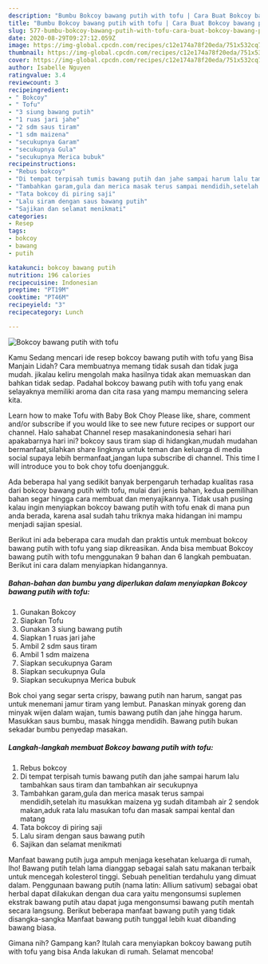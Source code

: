 ```yaml
---
description: "Bumbu Bokcoy bawang putih with tofu | Cara Buat Bokcoy bawang putih with tofu Yang Sempurna"
title: "Bumbu Bokcoy bawang putih with tofu | Cara Buat Bokcoy bawang putih with tofu Yang Sempurna"
slug: 577-bumbu-bokcoy-bawang-putih-with-tofu-cara-buat-bokcoy-bawang-putih-with-tofu-yang-sempurna
date: 2020-08-29T09:27:12.059Z
image: https://img-global.cpcdn.com/recipes/c12e174a78f20eda/751x532cq70/bokcoy-bawang-putih-with-tofu-foto-resep-utama.jpg
thumbnail: https://img-global.cpcdn.com/recipes/c12e174a78f20eda/751x532cq70/bokcoy-bawang-putih-with-tofu-foto-resep-utama.jpg
cover: https://img-global.cpcdn.com/recipes/c12e174a78f20eda/751x532cq70/bokcoy-bawang-putih-with-tofu-foto-resep-utama.jpg
author: Isabelle Nguyen
ratingvalue: 3.4
reviewcount: 3
recipeingredient:
- " Bokcoy"
- " Tofu"
- "3 siung bawang putih"
- "1 ruas jari jahe"
- "2 sdm saus tiram"
- "1 sdm maizena"
- "secukupnya Garam"
- "secukupnya Gula"
- "secukupnya Merica bubuk"
recipeinstructions:
- "Rebus bokcoy"
- "Di tempat terpisah tumis bawang putih dan jahe sampai harum lalu tambahkan saus tiram dan tambahkan air secukupnya"
- "Tambahkan garam,gula dan merica masak terus sampai mendidih,setelah itu masukkan maizena yg sudah ditambah air 2 sendok makan,aduk rata lalu masukan tofu dan masak sampai kental dan matang"
- "Tata bokcoy di piring saji"
- "Lalu siram dengan saus bawang putih"
- "Sajikan dan selamat menikmati"
categories:
- Resep
tags:
- bokcoy
- bawang
- putih

katakunci: bokcoy bawang putih 
nutrition: 196 calories
recipecuisine: Indonesian
preptime: "PT19M"
cooktime: "PT46M"
recipeyield: "3"
recipecategory: Lunch

---
```



![Bokcoy bawang putih with tofu](https://img-global.cpcdn.com/recipes/c12e174a78f20eda/751x532cq70/bokcoy-bawang-putih-with-tofu-foto-resep-utama.jpg)

Kamu Sedang mencari ide resep bokcoy bawang putih with tofu yang Bisa Manjain Lidah? Cara membuatnya memang tidak susah dan tidak juga mudah. jikalau keliru mengolah maka hasilnya tidak akan memuaskan dan bahkan tidak sedap. Padahal bokcoy bawang putih with tofu yang enak selayaknya memiliki aroma dan cita rasa yang mampu memancing selera kita.

Learn how to make Tofu with Baby Bok Choy Please like, share, comment and/or subscribe if you would like to see new future recipes or support our channel. Halo sahabat Channel resep masakanindonesia sehari hari apakabarnya hari ini? bokcoy saus tiram siap di hidangkan,mudah mudahan bermanfaat,silahkan share lingknya untuk teman dan keluarga di media social supaya lebih bermanfaat,jangan lupa subscribe di channel. This time I will introduce you to bok choy tofu doenjangguk.

Ada beberapa hal yang sedikit banyak berpengaruh terhadap kualitas rasa dari bokcoy bawang putih with tofu, mulai dari jenis bahan, kedua pemilihan bahan segar hingga cara membuat dan menyajikannya. Tidak usah pusing kalau ingin menyiapkan bokcoy bawang putih with tofu enak di mana pun anda berada, karena asal sudah tahu triknya maka hidangan ini mampu menjadi sajian spesial.


Berikut ini ada beberapa cara mudah dan praktis untuk membuat bokcoy bawang putih with tofu yang siap dikreasikan. Anda bisa membuat Bokcoy bawang putih with tofu menggunakan 9 bahan dan 6 langkah pembuatan. Berikut ini cara dalam menyiapkan hidangannya.

<!--inarticleads1-->

##### Bahan-bahan dan bumbu yang diperlukan dalam menyiapkan Bokcoy bawang putih with tofu:

1. Gunakan  Bokcoy
1. Siapkan  Tofu
1. Gunakan 3 siung bawang putih
1. Siapkan 1 ruas jari jahe
1. Ambil 2 sdm saus tiram
1. Ambil 1 sdm maizena
1. Siapkan secukupnya Garam
1. Siapkan secukupnya Gula
1. Siapkan secukupnya Merica bubuk


Bok choi yang segar serta crispy, bawang putih nan harum, sangat pas untuk menemani jamur tiram yang lembut. Panaskan minyak goreng dan minyak wijen dalam wajan, tumis bawang putih dan jahe hingga harum. Masukkan saus bumbu, masak hingga mendidih. Bawang putih bukan sekadar bumbu penyedap masakan. 

<!--inarticleads2-->

##### Langkah-langkah membuat Bokcoy bawang putih with tofu:

1. Rebus bokcoy
1. Di tempat terpisah tumis bawang putih dan jahe sampai harum lalu tambahkan saus tiram dan tambahkan air secukupnya
1. Tambahkan garam,gula dan merica masak terus sampai mendidih,setelah itu masukkan maizena yg sudah ditambah air 2 sendok makan,aduk rata lalu masukan tofu dan masak sampai kental dan matang
1. Tata bokcoy di piring saji
1. Lalu siram dengan saus bawang putih
1. Sajikan dan selamat menikmati


Manfaat bawang putih juga ampuh menjaga kesehatan keluarga di rumah, lho! Bawang putih telah lama dianggap sebagai salah satu makanan terbaik untuk mencegah kolesterol tinggi. Sebuah penelitian terdahulu yang dimuat dalam. Penggunaan bawang putih (nama latin: Allium sativum) sebagai obat herbal dapat dilakukan dengan dua cara yaitu mengonsumsi suplemen ekstrak bawang putih atau dapat juga mengonsumsi bawang putih mentah secara langsung. Berikut beberapa manfaat bawang putih yang tidak disangka-sangka Manfaat bawang putih tunggal lebih kuat dibanding bawang biasa. 

Gimana nih? Gampang kan? Itulah cara menyiapkan bokcoy bawang putih with tofu yang bisa Anda lakukan di rumah. Selamat mencoba!
